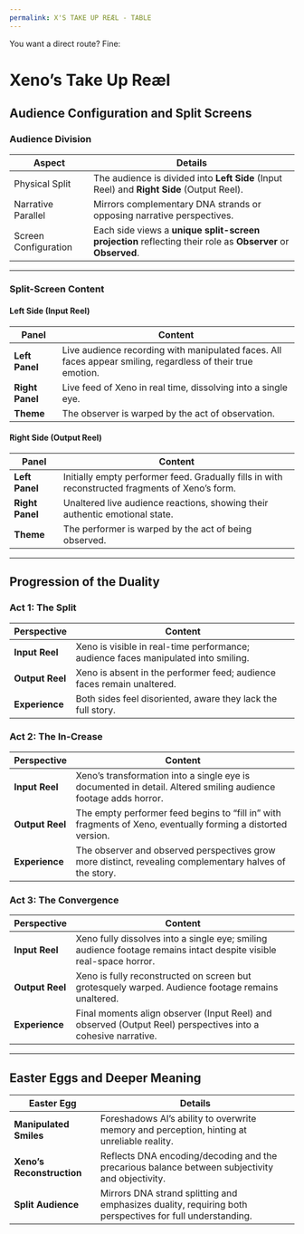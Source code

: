 ```yaml
---
permalink: X'S TAKE UP REÆL - TABLE
---
```

You want a direct route? Fine:
# Xeno’s Take Up Reæl

## Audience Configuration and Split Screens

### Audience Division
| **Aspect**              | **Details**                                                                                          |
|--------------------------|------------------------------------------------------------------------------------------------------|
| Physical Split           | The audience is divided into **Left Side** (Input Reel) and **Right Side** (Output Reel).            |
| Narrative Parallel       | Mirrors complementary DNA strands or opposing narrative perspectives.                                |
| Screen Configuration     | Each side views a **unique split-screen projection** reflecting their role as **Observer** or **Observed**.|

---

### Split-Screen Content

#### Left Side (Input Reel)
| **Panel**       | **Content**                                                                                                  |
|------------------|------------------------------------------------------------------------------------------------------------|
| **Left Panel**   | Live audience recording with manipulated faces. All faces appear smiling, regardless of their true emotion. |
| **Right Panel**  | Live feed of Xeno in real time, dissolving into a single eye.                                               |
| **Theme**        | The observer is warped by the act of observation.                                                          |

#### Right Side (Output Reel)
| **Panel**       | **Content**                                                                                                  |
|------------------|------------------------------------------------------------------------------------------------------------|
| **Left Panel**   | Initially empty performer feed. Gradually fills in with reconstructed fragments of Xeno’s form.             |
| **Right Panel**  | Unaltered live audience reactions, showing their authentic emotional state.                                 |
| **Theme**        | The performer is warped by the act of being observed.                                                      |

---

## Progression of the Duality

### Act 1: The Split
| **Perspective**  | **Content**                                                                                                 |
|-------------------|-----------------------------------------------------------------------------------------------------------|
| **Input Reel**    | Xeno is visible in real-time performance; audience faces manipulated into smiling.                         |
| **Output Reel**   | Xeno is absent in the performer feed; audience faces remain unaltered.                                     |
| **Experience**    | Both sides feel disoriented, aware they lack the full story.                                               |

### Act 2: The In-Crease
| **Perspective**  | **Content**                                                                                                 |
|-------------------|-----------------------------------------------------------------------------------------------------------|
| **Input Reel**    | Xeno’s transformation into a single eye is documented in detail. Altered smiling audience footage adds horror. |
| **Output Reel**   | The empty performer feed begins to “fill in” with fragments of Xeno, eventually forming a distorted version. |
| **Experience**    | The observer and observed perspectives grow more distinct, revealing complementary halves of the story.    |

### Act 3: The Convergence
| **Perspective**  | **Content**                                                                                                 |
|-------------------|-----------------------------------------------------------------------------------------------------------|
| **Input Reel**    | Xeno fully dissolves into a single eye; smiling audience footage remains intact despite visible real-space horror. |
| **Output Reel**   | Xeno is fully reconstructed on screen but grotesquely warped. Audience footage remains unaltered.          |
| **Experience**    | Final moments align observer (Input Reel) and observed (Output Reel) perspectives into a cohesive narrative. |

---

## Easter Eggs and Deeper Meaning
| **Easter Egg**            | **Details**                                                                                              |
| ------------------------- | -------------------------------------------------------------------------------------------------------- |
| **Manipulated Smiles**    | Foreshadows AI’s ability to overwrite memory and perception, hinting at unreliable reality.              |
| **Xeno’s Reconstruction** | Reflects DNA encoding/decoding and the precarious balance between subjectivity and objectivity.          |
| **Split Audience**        | Mirrors DNA strand splitting and emphasizes duality, requiring both perspectives for full understanding. |